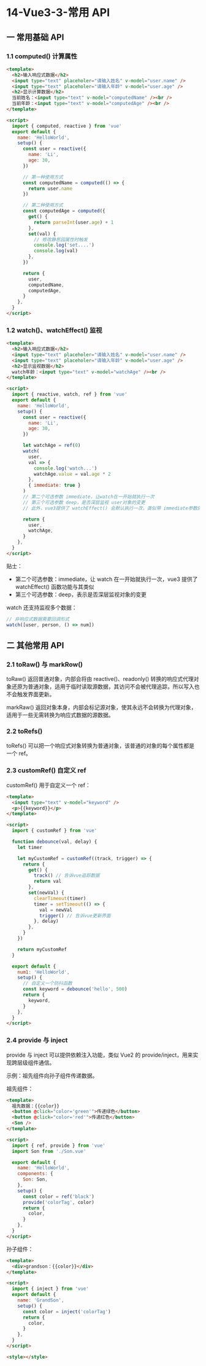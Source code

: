 # 14-Vue3-3-常用 API

## 一 常用基础 API

### 1.1 computed() 计算属性

```html
<template>
  <h2>输入响应式数据</h2>
  <input type="text" placeholer="请输入姓名" v-model="user.name" />
  <input type="text" placeholer="请输入年龄" v-model="user.age" />
  <h2>显示计算数据</h2>
  当前姓名：<input type="text" v-model="computedName" /><br />
  当前年龄：<input type="text" v-model="computedAge" /><br />
</template>

<script>
  import { computed, reactive } from 'vue'
  export default {
    name: 'HelloWorld',
    setup() {
      const user = reactive({
        name: 'Li',
        age: 30,
      })

      // 第一种使用方式
      const computedName = computed(() => {
        return user.name
      })

      // 第二种使用方式
      const computedAge = computed({
        get() {
          return parseInt(user.age) + 1
        },
        set(val) {
          // 修改静思园属性时触发
          console.log('set....')
          console.log(val)
        },
      })

      return {
        user,
        computedName,
        computedAge,
      }
    },
  }
</script>
```

### 1.2 watch()、watchEffect() 监视

```html
<template>
  <h2>输入响应式数据</h2>
  <input type="text" placeholer="请输入姓名" v-model="user.name" />
  <input type="text" placeholer="请输入年龄" v-model="user.age" />
  <h2>显示监视数据</h2>
  watch年龄：<input type="text" v-model="watchAge" /><br />
</template>

<script>
  import { reactive, watch, ref } from 'vue'
  export default {
    name: 'HelloWorld',
    setup() {
      const user = reactive({
        name: 'Li',
        age: 30,
      })

      let watchAge = ref(0)
      watch(
        user,
        val => {
          console.log('watch...')
          watchAge.value = val.age * 2
        },
        { immediate: true }
      )
      // 第二个可选参数 immediate，让watch在一开始就执行一次
      // 第三个可选参数 deep，是否深层监视 user对象的变更
      // 此外，vue3提供了 watchEffect() 会默认执行一次，类似带 immediate参数的watch

      return {
        user,
        watchAge,
      }
    },
  }
</script>
```

贴士：

- 第二个可选参数：immediate，让 watch 在一开始就执行一次，vue3 提供了 watchEffect() 函数功能与其类似
- 第三个可选参数：deep，表示是否深层监视对象的变更

watch 还支持监视多个数据：

```js
// 非响应式数据需要回调形式
watch([user, person, () => num])
```

## 二 其他常用 API

### 2.1 toRaw() 与 markRow()

toRaw() 返回普通对象，内部会将由 reactive()、readonly() 转换的响应式代理对象还原为普通对象，适用于临时读取源数据，其访问不会被代理追踪，所以写入也不会触发界面更新。

markRaw() 返回对象本身，内部会标记源对象，使其永远不会转换为代理对象，适用于一些无需转换为响应式数据的源数据。

### 2.2 toRefs()

toRefs() 可以把一个响应式对象转换为普通对象，该普通的对象的每个属性都是一个 ref。

### 2.3 customRef() 自定义 ref

customRef() 用于自定义一个 ref：

```html
<template>
  <input type="text" v-model="keyword" />
  <p>{{keyword}}</p>
</template>

<script>
  import { customRef } from 'vue'

  function debounce(val, delay) {
    let timer

    let myCustomRef = customRef((track, trigger) => {
      return {
        get() {
          track() // 告诉vue追踪数据
          return val
        },
        set(newVal) {
          clearTimeout(timer)
          timer = setTimeout(() => {
            val = newVal
            trigger() // 告诉vue更新界面
          }, delay)
        },
      }
    })

    return myCustomRef
  }

  export default {
    num1: 'HelloWorld',
    setup() {
      // 自定义一个防抖函数
      const keyword = debounce('hello', 500)
      return {
        keyword,
      }
    },
  }
</script>
```

### 2.4 provide 与 inject

provide 与 inject 可以提供依赖注入功能，类似 Vue2 的 provide/inject，用来实现跨层级组件通信。

示例：祖先组件向孙子组件传递数据。

祖先组件：

```html
<template>
  祖先数据：{{color}}
  <button @click="color='green'">传递绿色</button>
  <button @click="color='red'">传递红色</button>
  <Son />
</template>

<script>
  import { ref, provide } from 'vue'
  import Son from './Son.vue'

  export default {
    name: 'HelloWorld',
    components: {
      Son: Son,
    },
    setup() {
      const color = ref('black')
      provide('colorTag', color)
      return {
        color,
      }
    },
  }
</script>
```

孙子组件：

```html
<template>
  <div>grandson：{{color}}</div>
</template>

<script>
  import { inject } from 'vue'
  export default {
    name: 'GrandSon',
    setup() {
      const color = inject('colorTag')
      return {
        color,
      }
    },
  }
</script>

<style></style>
```

